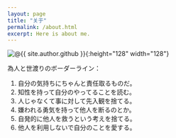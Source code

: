 ```yaml
---
layout: page
title: "关于"
permalink: /about.html
excerpt: Here is about me.
---
```

![@{{ site.author.github }}](https://avatars0.githubusercontent.com/u/29818825){:height="128" width="128"}

為人と世渡りのボーダーライン：

1. 自分の気持ちにちゃんと責任取るものだ。
2. 知性を持って自分のやってることを読む。
3. 人じゃなくて事に対して先入観を捨てる。
4. 嫌われる勇気を持って他人を断るのとか。
5. 自発的に他人を救うという考えを捨てる。
6. 他人を利用しないで自分のことを愛する。
